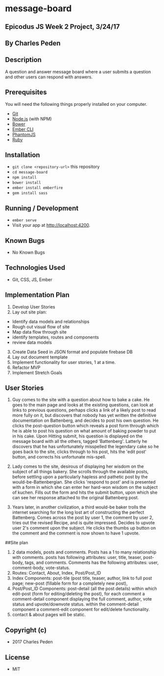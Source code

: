 # message-board

## Epicodus JS Week 2 Project, 3/24/17

## By Charles Peden

## Description

A question and answer message board where a user submits a question and other users can respond with answers.
## Prerequisites

You will need the following things properly installed on your computer.

* [Git](https://git-scm.com/)
* [Node.js](https://nodejs.org/) (with NPM)
* [Bower](https://bower.io/)
* [Ember CLI](https://ember-cli.com/)
* [PhantomJS](http://phantomjs.org/)
* [Ruby](http://www.ruby-lang.org/)

## Installation

* `git clone <repository-url>` this repository
* `cd message-board`
* `npm install`
* `bower install`
* `ember install emberfire`
* `gem install sass`


## Running / Development

* `ember serve`
* Visit your app at [http://localhost:4200](http://localhost:4200).

## Known Bugs
* No Known Bugs

## Technologies Used
* Git, CSS, JS, Ember

## Implementation Plan
1. Develop User Stories
2. Lay out site plan:
  * Identify data models and relationships
  * Rough out visual flow of site
  * Map data flow through site
  * identify templates, routes and components
  * review data models
3. Create Data Seed in JSON format and populate firebase DB
4. Lay out document template
5. Implement functionality for user stories, 1 at a time.
6. Refactor MVP
7. Implement Stretch Goals


## User Stories
1. Guy comes to the site with a question about how to bake a cake.  He goes to the main page and looks at the existing questions, can look at links to previous questions, perhaps clicks a link of a likely post to read more fully on it, but discovers that nobody has yet written the definitive documentation on Battenberg, and decides to post his own question.  He clicks the post-question button which reveals a post form through which he is able to post his question on what amount of baking powder to put in his cake.  Upon Hitting submit, his question is displayed on the message board with all the others, tagged 'Battenberg'.  Latterly he discovers that he has unfortunately misspelled the legendary cake so he goes back to the site, clicks through to his post, hits the 'edit post' button, and corrects his unfortunate mis-spell.

2. Lady comes to the site, desirous of displaying her wisdom on the subject of all things bakery.  She scrolls through the available posts, before settling upon a particularly hapless and pathetic post by the would-be-Battenbergian.  She clicks 'respond to post' and is presented with a form in which she can enter her hard-won wisdom on the subject of kuchen.  Fills out the form and hits the submit button, upon which she can see her response attached to the original Battenberg post.

3. Years later, in another civilization, a third would-be baker trolls the internet searching for the long lost art of constructing the perfect Battenberg.  Comes across the post by user 1, the comment by user 2, tries out the revised Recipe, and is quite impressed.  Decides to upvote user 2's comment upon the subject.  He clicks the thumbs up button on the comment and the comment is now shown to have 1 upvote.

##Site plan
 1.  2 data models, posts and comments.  Posts has a 1 to many relationship with comments.  posts has following attributes: user, title, teaser, post-body, tags, and comments.  Comments has the following attributes: user, comment-body, vote-status.
 2. Routes: Contact, About, Index, Post/Post_ID
 3. Index Components: post-tile (post title, teaser, author, link to full post page; new-post (fillable form for a completely new post),
 4. Post/Post_ID Components: post-detail (all the post details) within which edit-post (form for editing/deleting the post), for each comment a comment-detail component displaying the full comment, author, vote status and upvote/downvote status.  within the comment-detail component a comment-edit component for edit/delete functionality.
 5. contact & about pages will be static.


## Copyright (c)
* 2017 Charles Peden

## License
* MIT

